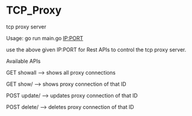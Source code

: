 # TCP_Proxy
tcp proxy server

Usage:
go run main.go <IP:PORT>

use the above given IP:PORT for Rest APIs to control the tcp proxy server.

Available APIs

GET   showall     --> shows all proxy connections

GET   show/<ID>   --> shows proxy connection of that ID
  
POST  update/<ID> --> updates proxy connection of that ID
  
POST  delete/<ID> --> deletes proxy connection of that ID
  
